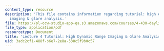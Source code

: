 ```yaml
---
content_type: resource
description: 'This file contains information regarding tutorial: high dynamic range
  imaging & glare analysis.'
file: https://ol-ocw-studio-app-qa.s3.amazonaws.com/courses/4-430-daylighting-spring-2012/3adc2cf1488fb6e72e8a538c5f9b0c57_MIT4_430S12_lec04_tutorial.pdf
file_type: application/pdf
resourcetype: Document
title: 'Lecture 4 Tutorial: High Dynamic Range Imaging & Glare Analysis'
uid: 3adc2cf1-488f-b6e7-2e8a-538c5f9b0c57
---
```

